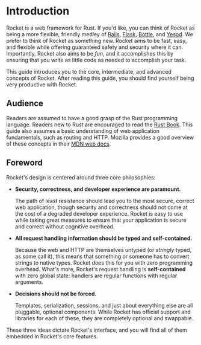 # Introduction

Rocket is a web framework for Rust. If you'd like, you can think of Rocket as
being a more flexible, friendly medley of [Rails](http://rubyonrails.org),
[Flask](https://flask.palletsprojects.com/),
[Bottle](http://bottlepy.org/docs/dev/index.html), and
[Yesod](http://www.yesodweb.com/). We prefer to think of Rocket as something
new. Rocket aims to be fast, easy, and flexible while offering guaranteed safety
and security where it can. Importantly, Rocket also aims to be _fun_, and it
accomplishes this by ensuring that you write as little code as needed to
accomplish your task.

This guide introduces you to the core, intermediate, and advanced concepts of
Rocket. After reading this guide, you should find yourself being very
productive with Rocket.

## Audience

Readers are assumed to have a good grasp of the Rust programming language.
Readers new to Rust are encouraged to read the [Rust
Book](https://doc.rust-lang.org/book/). This guide also assumes a basic
understanding of web application fundamentals, such as routing and HTTP. Mozilla
provides a good overview of these concepts in their [MDN web docs].

[MDN web docs]: https://developer.mozilla.org/en-US/docs/Web/HTTP

## Foreword

Rocket's design is centered around three core philosophies:

  * **Security, correctness, and developer experience are paramount.**

    The path of least resistance should lead you to the most secure, correct web
    application, though security and correctness should not come at the cost of
    a degraded developer experience. Rocket is easy to use while taking great
    measures to ensure that your application is secure and correct without
    cognitive overhead.

  * **All request handling information should be typed and self-contained.**

    Because the web and HTTP are themselves untyped (or _stringly_ typed, as
    some call it), this means that something or someone has to convert strings
    to native types. Rocket does this for you with zero programming overhead.
    What's more, Rocket's request handling is **self-contained** with zero
    global state: handlers are regular functions with regular arguments.

  * **Decisions should not be forced.**

    Templates, serialization, sessions, and just about everything else are all
    pluggable, optional components. While Rocket has official support and
    libraries for each of these, they are completely optional and swappable.

These three ideas dictate Rocket's interface, and you will find all of them
embedded in Rocket's core features.
